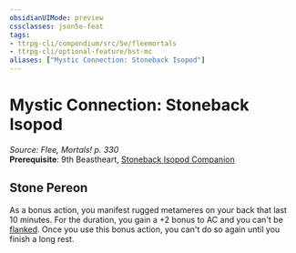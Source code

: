 ```yaml
---
obsidianUIMode: preview
cssclasses: json5e-feat
tags:
- ttrpg-cli/compendium/src/5e/fleemortals
- ttrpg-cli/optional-feature/bst-mc
aliases: ["Mystic Connection: Stoneback Isopod"]
---
```

# Mystic Connection: Stoneback Isopod
*Source: Flee, Mortals! p. 330*  
**Prerequisite**: 9th Beastheart, [Stoneback Isopod Companion](Misc%20Files/CLI/compendium/bestiary/beast/stoneback-isopod-companion-fleemortals.md)
## Stone Pereon

As a bonus action, you manifest rugged metameres on your back that last 10 minutes. For the duration, you gain a +2 bonus to AC and you can't be [flanked](Misc%20Files/CLI/rules/conditions.md#Flanked). Once you use this bonus action, you can't do so again until you finish a long rest.